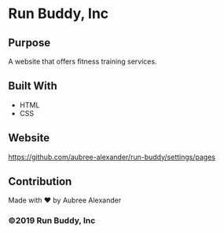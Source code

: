 # Run Buddy, Inc

## Purpose
A website that offers fitness training services.

## Built With
* HTML
* CSS

## Website
https://github.com/aubree-alexander/run-buddy/settings/pages

## Contribution
Made with ❤️ by Aubree Alexander

### ©️2019 Run Buddy, Inc
